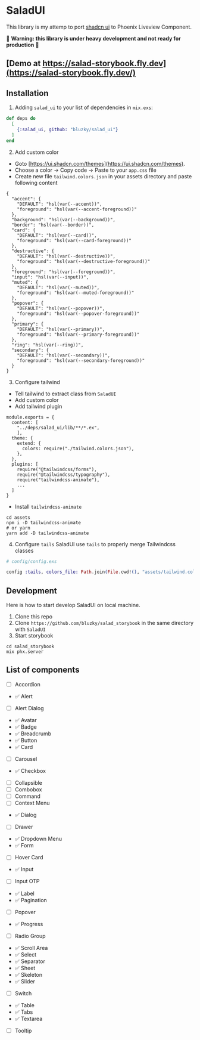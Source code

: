 # SaladUI

This library is my attemp to port [shadcn ui](https://ui.shadcn.com/) to Phoenix Liveview Component.

🚧 **Warning: this library is under heavy development and not ready for production** 🚧 

## [Demo at https://salad-storybook.fly.dev](https://salad-storybook.fly.dev/)

## Installation

1. Adding `salad_ui` to your list of dependencies in `mix.exs`:

```elixir
def deps do
  [
    {:salad_ui, github: "bluzky/salad_ui"}
  ]
end
```

2. Add custom color
- Goto [https://ui.shadcn.com/themes](https://ui.shadcn.com/themes).
- Choose a color → Copy code → Paste to your `app.css` file
- Create new file `tailwind.colors.json` in your assets directory and paste following content
```
{
  "accent": {
    "DEFAULT": "hsl(var(--accent))",
    "foreground": "hsl(var(--accent-foreground))"
  },
  "background": "hsl(var(--background))",
  "border": "hsl(var(--border))",
  "card": {
    "DEFAULT": "hsl(var(--card))",
    "foreground": "hsl(var(--card-foreground))"
  },
  "destructive": {
    "DEFAULT": "hsl(var(--destructive))",
    "foreground": "hsl(var(--destructive-foreground))"
  },
  "foreground": "hsl(var(--foreground))",
  "input": "hsl(var(--input))",
  "muted": {
    "DEFAULT": "hsl(var(--muted))",
    "foreground": "hsl(var(--muted-foreground))"
  },
  "popover": {
    "DEFAULT": "hsl(var(--popover))",
    "foreground": "hsl(var(--popover-foreground))"
  },
  "primary": {
    "DEFAULT": "hsl(var(--primary))",
    "foreground": "hsl(var(--primary-foreground))"
  },
  "ring": "hsl(var(--ring))",
  "secondary": {
    "DEFAULT": "hsl(var(--secondary))",
    "foreground": "hsl(var(--secondary-foreground))"
  }
}
```

3. Configure tailwind
- Tell tailwind to extract class from `SaladUI`
- Add custom color
- Add tailwind plugin
```
module.exports = {
  content: [
    "../deps/salad_ui/lib/**/*.ex",
    ],
  theme: {
    extend: {
      colors: require("./tailwind.colors.json"),
    },
  },
  plugins: [
    require("@tailwindcss/forms"),
    require("@tailwindcss/typography"),
    require("tailwindcss-animate"),
    ...
  ]
}
```

- Install `tailwindcss-animate`
```
cd assets
npm i -D tailwindcss-animate
# or yarn
yarn add -D tailwindcss-animate
```

4. Configure `tails`
SaladUI use `tails` to properly merge Tailwindcss classes

```elixir
# config/config.exs

config :tails, colors_file: Path.join(File.cwd!(), "assets/tailwind.colors.json")
```


## Development

Here is how to start develop SaladUI on local machine.

1. Clone this repo
2. Clone `https://github.com/bluzky/salad_storybook` in the same directory with `SaladUI`
3. Start storybook
```
cd salad_storybook
mix phx.server
```


## List of components

- [ ] Accordion
- ✅ Alert
- [ ] Alert Dialog
- ✅ Avatar
- ✅ Badge
- ✅ Breadcrumb
- ✅ Button
- ✅ Card
- [ ] Carousel
- ✅ Checkbox
- [ ] Collapsible
- [ ] Combobox
- [ ] Command
- [ ] Context Menu
- ✅ Dialog
- [ ] Drawer
- ✅ Dropdown Menu
- ✅ Form
- [ ] Hover Card
- ✅ Input
- [ ] Input OTP
- ✅ Label
- ✅ Pagination
- [ ] Popover
- ✅ Progress
- [ ] Radio Group
- ✅ Scroll Area
- ✅ Select
- ✅ Separator
- ✅ Sheet
- ✅ Skeleton
- ✅ Slider
- [ ] Switch
- ✅ Table
- ✅ Tabs
- ✅ Textarea
- [ ] Tooltip
